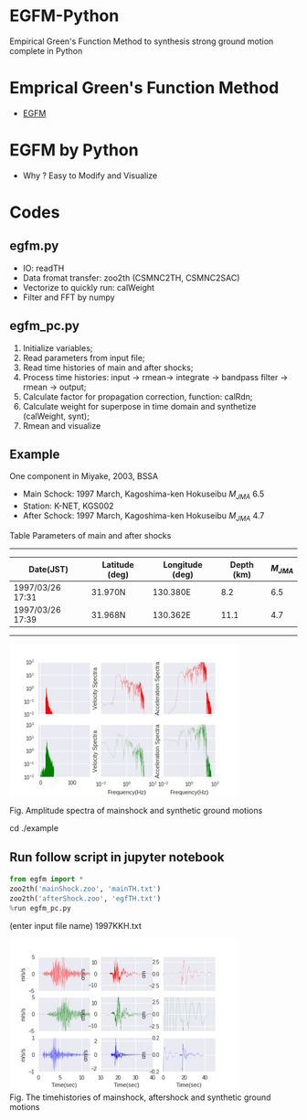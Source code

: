 # EGFM-Python
Empirical Green's Function Method to synthesis strong ground motion complete in Python

# Emprical Green's Function Method
- [EGFM](http://www.kojiro-irikura.jp/research/research_e.html)

# EGFM by Python
- Why ? Easy to Modify and Visualize


# Codes
## egfm.py
- IO: readTH
- Data fromat transfer: zoo2th (CSMNC2TH, CSMNC2SAC)
- Vectorize to quickly run: calWeight
- Filter and FFT by numpy

## egfm_pc.py
1. Initialize variables;
2. Read parameters from input file;
3. Read time histories of main and after shocks;
4. Process time histories: input -> rmean-> integrate -> bandpass filter -> rmean -> output;
5. Calculate factor for propagation correction, function: calRdn;
6. Calculate weight for superpose in time domain and synthetize (calWeight, synt);
7. Rmean and visualize

## Example
One component in Miyake, 2003, BSSA
- Main Schock: 1997 March, Kagoshima-ken Hokuseibu $M_{JMA}$ 6.5  
- Station: K-NET, KGS002
- After Schock: 1997 March, Kagoshima-ken Hokuseibu $M_{JMA}$ 4.7
  
Table Parameters of main and after shocks  

-----
| Date(JST) |Latitude (deg)|Longitude (deg)|Depth (km)| $M_{JMA}$|
|--- |----|----|-----|------|
|1997/03/26 17:31 |31.970N|130.380E| 8.2 | 6.5 |
|1997/03/26 17:39 |31.968N |130.362E| 11.1 | 4.7 |

-----

<div class="naked-img">
<img src="./pic/Spectra.jpg" width=400>
</div>
  
Fig. Amplitude spectra of mainshock and synthetic ground motions
 
cd ./example
## Run follow script in jupyter notebook
```python
from egfm import *
zoo2th('mainShock.zoo', 'mainTH.txt')
zoo2th('afterShock.zoo', 'egfTH.txt')
%run egfm_pc.py
```  
(enter input file name) 1997KKH.txt

    

  
<div class="naked-img">
<img src="./pic/Timehistory.jpg" width=400>
</div>  
Fig. The timehistories of mainshock, aftershock and synthetic ground motions
